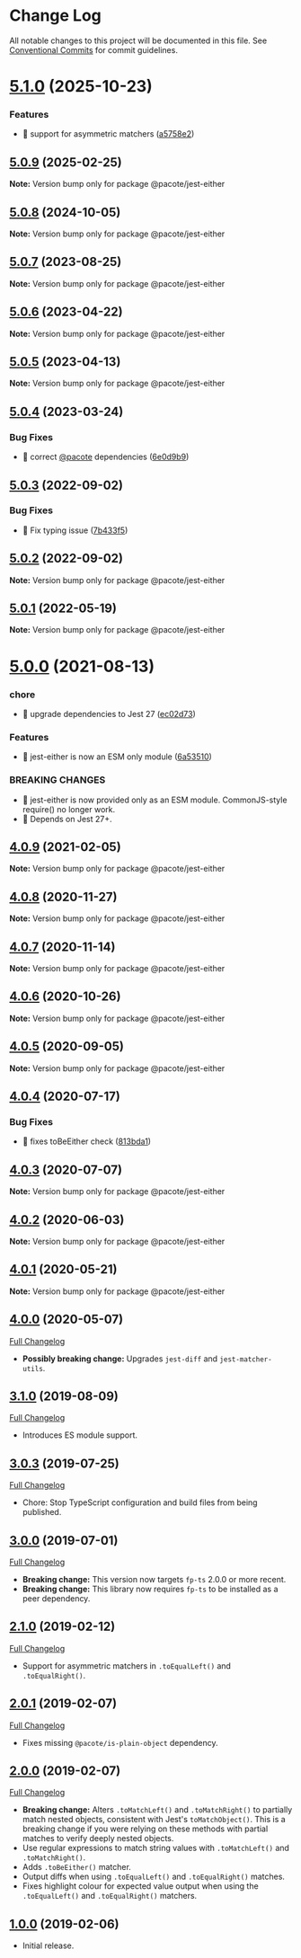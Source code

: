 # Change Log

All notable changes to this project will be documented in this file.
See [Conventional Commits](https://conventionalcommits.org) for commit guidelines.

# [5.1.0](https://github.com/PacoteJS/pacote/compare/@pacote/jest-either@5.0.9...@pacote/jest-either@5.1.0) (2025-10-23)


### Features

* 🎸 support for asymmetric matchers ([a5758e2](https://github.com/PacoteJS/pacote/commit/a5758e271b56ae80d94519690e8809f0d859991a))





## [5.0.9](https://github.com/PacoteJS/pacote/compare/@pacote/jest-either@5.0.8...@pacote/jest-either@5.0.9) (2025-02-25)

**Note:** Version bump only for package @pacote/jest-either

## [5.0.8](https://github.com/PacoteJS/pacote/compare/@pacote/jest-either@5.0.7...@pacote/jest-either@5.0.8) (2024-10-05)

**Note:** Version bump only for package @pacote/jest-either

## [5.0.7](https://github.com/PacoteJS/pacote/compare/@pacote/jest-either@5.0.6...@pacote/jest-either@5.0.7) (2023-08-25)

**Note:** Version bump only for package @pacote/jest-either

## [5.0.6](https://github.com/PacoteJS/pacote/compare/@pacote/jest-either@5.0.5...@pacote/jest-either@5.0.6) (2023-04-22)

**Note:** Version bump only for package @pacote/jest-either

## [5.0.5](https://github.com/PacoteJS/pacote/compare/@pacote/jest-either@5.0.4...@pacote/jest-either@5.0.5) (2023-04-13)

**Note:** Version bump only for package @pacote/jest-either

## [5.0.4](https://github.com/PacoteJS/pacote/compare/@pacote/jest-either@5.0.3...@pacote/jest-either@5.0.4) (2023-03-24)

### Bug Fixes

- 🐛 correct [@pacote](https://github.com/pacote) dependencies ([6e0d9b9](https://github.com/PacoteJS/pacote/commit/6e0d9b92bd30b6a5dacb79173787904d621706d0))

## [5.0.3](https://github.com/PacoteJS/pacote/compare/@pacote/jest-either@5.0.2...@pacote/jest-either@5.0.3) (2022-09-02)

### Bug Fixes

- 🐛 Fix typing issue ([7b433f5](https://github.com/PacoteJS/pacote/commit/7b433f5a50bc9462f13db945e7a458af76eeadd2))

## [5.0.2](https://github.com/PacoteJS/pacote/compare/@pacote/jest-either@5.0.1...@pacote/jest-either@5.0.2) (2022-09-02)

**Note:** Version bump only for package @pacote/jest-either

## [5.0.1](https://github.com/PacoteJS/pacote/compare/@pacote/jest-either@5.0.0...@pacote/jest-either@5.0.1) (2022-05-19)

**Note:** Version bump only for package @pacote/jest-either

# [5.0.0](https://github.com/PacoteJS/pacote/compare/@pacote/jest-either@4.0.9...@pacote/jest-either@5.0.0) (2021-08-13)

### chore

- 🤖 upgrade dependencies to Jest 27 ([ec02d73](https://github.com/PacoteJS/pacote/commit/ec02d73ac0bb143822ce9025ab061e5f2fb92e8c))

### Features

- 🎸 jest-either is now an ESM only module ([6a53510](https://github.com/PacoteJS/pacote/commit/6a53510bc7e63938fbf510066eed739da321b371))

### BREAKING CHANGES

- 🧨 jest-either is now provided only as an ESM module. CommonJS-style
  require() no longer work.
- 🧨 Depends on Jest 27+.

## [4.0.9](https://github.com/PacoteJS/pacote/compare/@pacote/jest-either@4.0.8...@pacote/jest-either@4.0.9) (2021-02-05)

**Note:** Version bump only for package @pacote/jest-either

## [4.0.8](https://github.com/PacoteJS/pacote/compare/@pacote/jest-either@4.0.7...@pacote/jest-either@4.0.8) (2020-11-27)

**Note:** Version bump only for package @pacote/jest-either

## [4.0.7](https://github.com/PacoteJS/pacote/compare/@pacote/jest-either@4.0.6...@pacote/jest-either@4.0.7) (2020-11-14)

**Note:** Version bump only for package @pacote/jest-either

## [4.0.6](https://github.com/PacoteJS/pacote/compare/@pacote/jest-either@4.0.5...@pacote/jest-either@4.0.6) (2020-10-26)

**Note:** Version bump only for package @pacote/jest-either

## [4.0.5](https://github.com/PacoteJS/pacote/compare/@pacote/jest-either@4.0.4...@pacote/jest-either@4.0.5) (2020-09-05)

**Note:** Version bump only for package @pacote/jest-either

## [4.0.4](https://github.com/PacoteJS/pacote/compare/@pacote/jest-either@4.0.3...@pacote/jest-either@4.0.4) (2020-07-17)

### Bug Fixes

- 🐛 fixes toBeEither check ([813bda1](https://github.com/PacoteJS/pacote/commit/813bda1956a704df2c0e8bba890fa9fb618f62c1))

## [4.0.3](https://github.com/PacoteJS/pacote/compare/@pacote/jest-either@4.0.2...@pacote/jest-either@4.0.3) (2020-07-07)

**Note:** Version bump only for package @pacote/jest-either

## [4.0.2](https://github.com/PacoteJS/pacote/compare/@pacote/jest-either@4.0.1...@pacote/jest-either@4.0.2) (2020-06-03)

**Note:** Version bump only for package @pacote/jest-either

## [4.0.1](https://github.com/PacoteJS/pacote/compare/@pacote/jest-either@4.0.0...@pacote/jest-either@4.0.1) (2020-05-21)

**Note:** Version bump only for package @pacote/jest-either

## [4.0.0](https://github.com/PacoteJS/pacote/tree/@pacote/jest-either@4.0.0) (2020-05-07)

[Full Changelog](https://github.com/PacoteJS/pacote/compare/@pacote/jest-either@3.1.0...@pacote/jest-either@4.0.0)

- **Possibly breaking change:** Upgrades `jest-diff` and `jest-matcher-utils`.

## [3.1.0](https://github.com/PacoteJS/pacote/tree/@pacote/jest-either@3.1.0) (2019-08-09)

[Full Changelog](https://github.com/PacoteJS/pacote/compare/@pacote/jest-either@3.0.3...@pacote/jest-either@3.1.0)

- Introduces ES module support.

## [3.0.3](https://github.com/PacoteJS/pacote/tree/@pacote/jest-either@3.0.3) (2019-07-25)

[Full Changelog](https://github.com/PacoteJS/pacote/compare/@pacote/jest-either@3.0.2...@pacote/jest-either@3.0.3)

- Chore: Stop TypeScript configuration and build files from being published.

## [3.0.0](https://github.com/PacoteJS/pacote/tree/@pacote/jest-either@3.0.0) (2019-07-01)

[Full Changelog](https://github.com/PacoteJS/pacote/compare/@pacote/jest-either@2.1.0...@pacote/jest-either@3.0.0)

- **Breaking change:** This version now targets `fp-ts` 2.0.0 or more recent.
- **Breaking change:** This library now requires `fp-ts` to be installed as a peer dependency.

## [2.1.0](https://github.com/PacoteJS/pacote/tree/@pacote/jest-either@2.1.0) (2019-02-12)

[Full Changelog](https://github.com/PacoteJS/pacote/compare/@pacote/jest-either@2.0.1...@pacote/jest-either@2.1.0)

- Support for asymmetric matchers in `.toEqualLeft()` and `.toEqualRight()`.

## [2.0.1](https://github.com/PacoteJS/pacote/tree/@pacote/jest-either@2.0.1) (2019-02-07)

[Full Changelog](https://github.com/PacoteJS/pacote/compare/@pacote/jest-either@2.0.0...@pacote/jest-either@2.0.1)

- Fixes missing `@pacote/is-plain-object` dependency.

## [2.0.0](https://github.com/PacoteJS/pacote/tree/@pacote/jest-either@2.0.0) (2019-02-07)

[Full Changelog](https://github.com/PacoteJS/pacote/compare/@pacote/jest-either@1.0.0...@pacote/jest-either@2.0.0)

- **Breaking change:** Alters `.toMatchLeft()` and `.toMatchRight()` to partially match nested objects, consistent with Jest's `toMatchObject()`. This is a breaking change if you were relying on these methods with partial matches to verify deeply nested objects.
- Use regular expressions to match string values with `.toMatchLeft()` and `.toMatchRight()`.
- Adds `.toBeEither()` matcher.
- Output diffs when using `.toEqualLeft()` and `.toEqualRight()` matches.
- Fixes highlight colour for expected value output when using the `.toEqualLeft()` and `.toEqualRight()` matchers.

## [1.0.0](https://github.com/PacoteJS/pacote/tree/@pacote/jest-either@1.0.0) (2019-02-06)

- Initial release.
